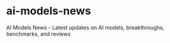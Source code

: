 # ai-models-news
AI Models News - Latest updates on AI models, breakthroughs, benchmarks, and reviews
